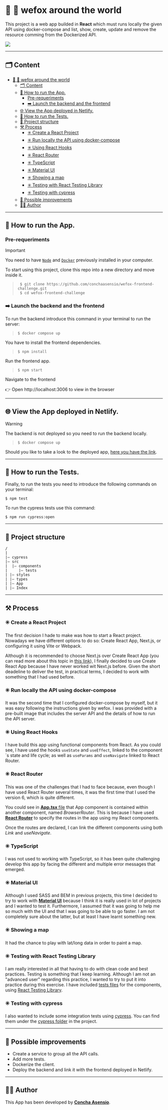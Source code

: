 # 💜 🦊 wefox around the world

This project is a web app builded in **React** which must runs locally the given API using docker-compose and list, show, create, update and remove the resource comming from the Dockerized API.

<image src="src/assets/Homepage.png">

---
## 🗂️ Content

- [💜 🦊 wefox around the world](#--wefox-around-the-world)
  - [🗂️ Content](#️-content)
  - [🚀 How to run the App.](#-how-to-run-the-app)
    - [Pre-requeriments](#pre-requeriments)
    - [➡️ Launch the backend and the frontend](#️-launch-the-backend-and-the-frontend)
  - [🌐 View the App deployed in Netlify.](#-view-the-app-deployed-in-netlify)
  - [🧪 How to run the Tests.](#-how-to-run-the-tests)
  - [🧱 Project structure](#-project-structure)
  - [⚒️ Process](#️-process)
    - [✳️ Create a React Project](#️-create-a-react-project)
    - [✳️ Run locally the API using docker-compose](#️-run-locally-the-api-using-docker-compose)
    - [✳️ Using React Hooks](#️-using-react-hooks)
    - [✳️ React Router](#️-react-router)
    - [✳️ TypeScript](#️-typescript)
    - [✳️ Material UI](#️-material-ui)
    - [✳️ Showing a map](#️-showing-a-map)
    - [✳️ Testing with React Testing Library](#️-testing-with-react-testing-library)
    - [✳️ Testing with cypress](#️-testing-with-cypress)
  - [💪 Possible improvements](#-possible-improvements)
  - [👩‍💻 Author](#-author)
***

## 🚀 How to run the App.

### Pre-requeriments

> [!IMPORTANT]
> You need to have [```Node```](https://nodejs.org/es/) and [```Docker```](https://www.docker.com/) previously installed in your computer.


To start using this project, clone this repo into a new directory and move inside it.
> ```console
>  $ git clone https://github.com/conchaasensio/wefox-frontend-challenge.git
>  $ cd wefox-frontend-challenge
> ```

### ➡️ Launch the backend and the frontend

To run the backend introduce this command in your terminal to run the server:
> ```console
> $ docker compose up
> ```

You have to install the frontend dependencies.
> ```console
> $ npm install
> ```

Run the frontend app.
> ```console
> $ npm start
> ```

Navigate to the frontend

👉 Open http://localhost:3006 to view in the browser
***

## 🌐 View the App deployed in Netlify.

> [!WARNING]
> The backend is not deployed so you need to run the backend locally.

> ```console
> $ docker compose up
> ```

Should you like to take a look to the deployed app, [here you have the link](https://wefox-challenge-concha.netlify.app/).
***


## 🧪 How to run the Tests.


Finally, to run the tests you need to introduce the following commands on your terminal:
```console
$ npm test
```

To run the cypress tests use this command:
```console
$ npm run cypress:open
```
***

## 🧱 Project structure

```
/
|
|– cypress
|– src
|  |– components
|     |– tests
| |– styles
| |– types
| |– App
| |– Index
```
***

## ⚒️ Process

### ✳️ Create a React Project

The first decision I hade to make was how to start a React project. Nowadays we have different options to do so: Create React App, Next.js, or configuring it using Vite or Webpack.

Although it is recommended to choose Next.js over Create React App (you can read more about this topic in [this link](https://react.dev/learn/start-a-new-react-project)), I finally decided to use Create React App because I have never worked wit Next.js before. Given the short deadeline to deliver the test, in practical terms, I decided to work with something that I had used before.

### ✳️ Run locally the API using docker-compose

It was the second time that I configured docker-compose by myself, but it was easy following the instructions given by wefox. I was provided with a pre-built image that includes the server API and the details of how to run the API server.

### ✳️ Using React Hooks

I have build this app using functional components from React. As you could see, I have used the hooks ```useState``` and ```useEffect```, linked to the component´s state and life cycle; as well as ```useParams``` and ```useNavigate``` linked to React Router.

### ✳️ React Router

This was one of the challenges that I had to face because, even though I have used React Router several times, it was the first time that I used the version 6, which is quite different.

You could see in [**App.tsx** file](src/App.tsx) that App component is contained within another component, named *BrowserRouter*. This is because I have used [**React Router**](https://reactrouter.com/) to specify the routes in the app using my React components.

Once the routes are declared, I can link the different components using both *Link* and *useNavigate*.

### ✳️ TypeScript

I was not used to working with TypeScript, so it has been quite challenging develop this app by facing the different and multiple error messages that emerged.

### ✳️ Material UI

Although I used SASS and BEM in previous projects, this time I decided to try to work with [**Material UI**](https://mui.com/) because I think it is really used in lot of projects and I wanted to test it. Furthermore, I assumed that it was going to help me so much with the UI and that I was going to be able to go faster. I am not completely sure about the latter, but at least I have learnt something new.

### ✳️ Showing a map

It had the chance to play with lat/long data in order to paint a map.

### ✳️ Testing with React Testing Library

I am really interested in all that having to do with clean code and best practices. Testing is something that I keep learning. Although I am not an "advanced user" regarding this practice, I wanted to try to put it into practice during this exercise. I have included [tests files](/src/components/tests) for the components, using [React Testing Library](https://testing-library.com/docs/react-testing-library/intro/).

### ✳️ Testing with cypress

I also wanted to include some integration tests using [cypress](https://www.cypress.io/). You can find them under the [cypress folder](cypress) in the project.
***

## 💪 Possible improvements

+ Create a service to group all the API calls.
+ Add more tests.
+ Dockerize the client.
+ Deploy the backend and link it with the frontend deployed in Netlify.
***

## 👩‍💻 Author

This App has been developed by [**Concha Asensio**](https://www.linkedin.com/in/conchaasensio/).

